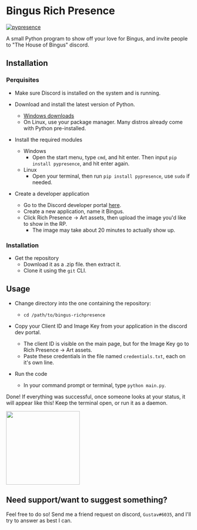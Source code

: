 # Bingus Rich Presence
[![pypresence](https://img.shields.io/badge/using-pypresence-00bb88.svg?style=for-the-badge&logo=discord&logoWidth=20)](https://github.com/qwertyquerty/pypresence)

A small Python program to show off your love for Bingus, and invite people to "The House of Bingus" discord.

## Installation
### Perquisites
* Make sure Discord is installed on the system and is running.


* Download and install the latest version of Python.
    * [Windows downloads](https://www.python.org/downloads/windows/)
    * On Linux, use your package manager. Many distros already come with Python pre-installed.
    

* Install the required modules
    * Windows
      * Open the start menu, type `cmd`, and hit enter. Then input `pip install pypresence`, and hit enter again.
    * Linux
      * Open your terminal, then run `pip install pypresence`, use `sudo` if needed.
   
 
* Create a developer application
    * Go to the Discord developer portal [here](https://discord.com/developers/).
    * Create a new application, name it Bingus.
    * Click Rich Presence -> Art assets, then upload the image you'd like to show in the RP.
        * The image may take about 20 minutes to actually show up.
    
### Installation
* Get the repository
    * Download it as a .zip file. then extract it.
    * Clone it using the `git` CLI.
    
## Usage
* Change directory into the one containing the repository:
    * `cd /path/to/bingus-richpresence`
    
* Copy your Client ID and Image Key from your application in the discord dev portal.
    * The client ID is visible on the main page, but for the Image Key go to Rich Presence -> Art assets.
    * Paste these credentials in the file named `credentials.txt`, each on it's own line. 
    
* Run the code
    * In your command prompt or terminal, type `python main.py`.
    
Done! If everything was successful, once someone looks at your status, it will appear like this!
Keep the terminal open, or run it as a daemon.

<img src="https://i.imgur.com/tEvL4u1.png" width="200">

## Need support/want to suggest something?
Feel free to do so! Send me a friend request on discord, `Gustav#6035`, and I'll try to answer as best I can.
